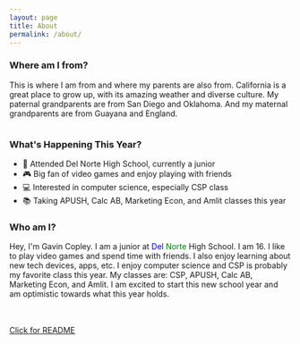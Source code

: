 ```yaml
---
layout: page
title: About
permalink: /about/
---
```


### Where am I from?

 This is where I am from and where my parents are also from. California is a great place to grow up, with its amazing weather and diverse culture. My paternal grandparents are from San Diego and Oklahoma. And my maternal grandparents are from Guayana and England.

<style>
    /* CHATGPT HELPED WITH THIS */
    /* Style looks pretty compact, 
       - grid-container and grid-item are referenced the code 
    */
    .grid-container {
        display: grid;
        grid-template-columns: repeat(auto-fill, minmax(150px, 1fr)); /* Dynamic columns */
        gap: 10px;
    }
    .grid-item {
        text-align: center;
    }
    .grid-item img {
        width: 100%;
        height: 100px; /* Fixed height for uniformity */
        object-fit: contain; /* Ensure the image fits within the fixed height */
    }
    .grid-item p {
        margin: 5px 0; /* Add some margin for spacing */
    }

    .image-gallery {
        display: flex;
        flex-wrap: nowrap;
        overflow-x: auto;
        gap: 10px;
        }

    .image-gallery img {
        max-height: 150px;
        object-fit: cover;
        border-radius: 5px;
    }
</style>

<!-- This grid_container class is used by CSS styling and the id is used by JavaScript connection -->
<div class="grid-container" id="grid_container">
    <!-- content will be added here by JavaScript -->
</div>

<script>
    // 1. Make a connection to the HTML container defined in the HTML div
    var container = document.getElementById("grid_container"); // This container connects to the HTML div

    // 2. Define a JavaScript object for our http source and our data rows for the place grid
    var http_source = "https://upload.wikimedia.org/wikipedia/commons/";
    var place = [
        {"flag": "0/01/Flag_of_California.svg", "description": "California"},
        {"flag": "1/19/Flag_of_San_Diego%2C_California.svg", "description": "San Diego"},
        {"flag": "thumb/6/6e/Flag_of_Oklahoma.svg/640px-Flag_of_Oklahoma.svg.png", "description": "Oklahoma"},
        {"flag": "thumb/b/bc/Flag_of_Guyana_%28fringed%29.svg/640px-Flag_of_Guyana_%28fringed%29.svg.png", "description": "Guyana"},
        {"flag": "thumb/b/be/Flag_of_England.svg/640px-Flag_of_England.svg.png", "description": "England"}
    ];

    // 3a. Consider how to update style count for size of container
    // The grid-template-columns has been defined as dynamic with auto-fill and minmax

    // 3b. Build grid items inside of our container for each row of data
    for (const location of place) {
        // Create a "div" with "class grid-item" for each row
        var gridItem = document.createElement("div");
        gridItem.className = "grid-item";  // This class name connects the gridItem to the CSS style elements
        // Add "img" HTML tag for the flag
        var img = document.createElement("img");
        img.src = http_source + location.flag; // concatenate the source and flag
        img.alt = location.flag + " Flag"; // add alt text for accessibility

        // Add "p" HTML tag for the description
        var description = document.createElement("p");
        description.textContent = location.description; // extract the description


        // Append img and p HTML tags to the grid item DIV
        gridItem.appendChild(img);
        gridItem.appendChild(description);

        // Append the grid item DIV to the container DIV
        container.appendChild(gridItem);
    }
</script>

### What's Happening This Year?
- 🏫 Attended Del Norte High School, currently a junior
- 🎮 Big fan of video games and enjoy playing with friends
- 💻 Interested in computer science, especially CSP class
- 📚 Taking APUSH, Calc AB, Marketing Econ, and Amlit classes this year

### Who am I?
<html>
    <body>
        <p>Hey, I'm Gavin Copley. I am a junior at <span style="color: blue;">Del </span><span style="color: green;">Norte</span>
        High School. I am 16. I like to play video games and spend time with friends. I also enjoy learning about new tech devices, apps, etc. I enjoy computer science and CSP is probably my favorite class this year. My classes are: CSP, APUSH, Calc AB, Marketing Econ, and Amlit. I am excited to start this new school year and am optimistic towards what this year holds.
        </p>
    </body>
</html>
<br>
<br>
<a href="{{site.baseurl}}/README4YML.html">Click for README</a>